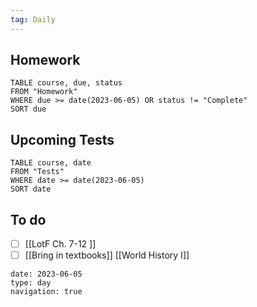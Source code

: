 ```yaml
---
tag: Daily
---
```

## Homework
```dataview
TABLE course, due, status
FROM "Homework" 
WHERE due >= date(2023-06-05) OR status != "Complete"
SORT due
```
## Upcoming Tests
```dataview
TABLE course, date
FROM "Tests" 
WHERE date >= date(2023-06-05)
SORT date
```
## To do
- [ ] [[LotF Ch. 7-12 ]]
- [ ] [[Bring in textbooks]] [[World History I]]

```gEvent
date: 2023-06-05
type: day
navigation: true
```